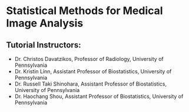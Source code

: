 # Statistical Methods for Medical Image Analysis

## Tutorial Instructors:
- Dr. Christos Davatzikos, Professor of Radiology, University of Pennsylvania
- Dr. Kristin Linn, Assistant Professor of Biostatistics, University of Pennsylvania
- Dr. Russell Taki Shinohara, Assistant Professor of Biostatistics, University of Pennsylvania
- Dr. Haochang Shou, Assistant Professor of Biostatistics, University of Pennsylvania

